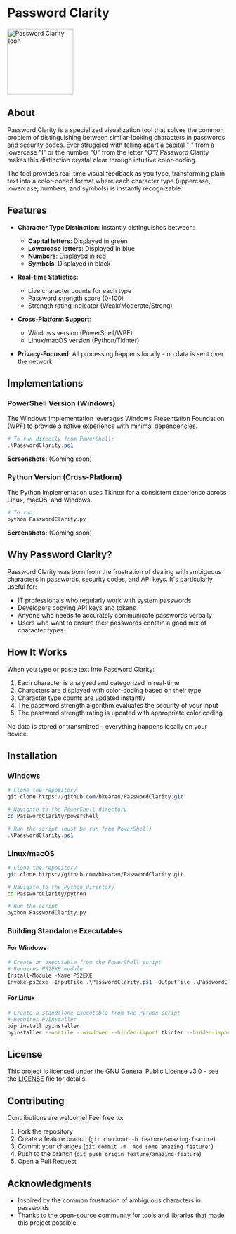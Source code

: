 # Password Clarity

<img src="https://raw.githubusercontent.com/bkearan/PasswordClarity/main/icon/password-clarity-icon.png" alt="Password Clarity Icon" width="150">

## About

Password Clarity is a specialized visualization tool that solves the common problem of distinguishing between similar-looking characters in passwords and security codes. Ever struggled with telling apart a capital "I" from a lowercase "l" or the number "0" from the letter "O"? Password Clarity makes this distinction crystal clear through intuitive color-coding.

The tool provides real-time visual feedback as you type, transforming plain text into a color-coded format where each character type (uppercase, lowercase, numbers, and symbols) is instantly recognizable.

## Features

- **Character Type Distinction**: Instantly distinguishes between:
  - **Capital letters**: Displayed in green
  - **Lowercase letters**: Displayed in blue
  - **Numbers**: Displayed in red
  - **Symbols**: Displayed in black

- **Real-time Statistics**:
  - Live character counts for each type
  - Password strength score (0-100)
  - Strength rating indicator (Weak/Moderate/Strong)

- **Cross-Platform Support**:
  - Windows version (PowerShell/WPF)
  - Linux/macOS version (Python/Tkinter)

- **Privacy-Focused**: All processing happens locally - no data is sent over the network

## Implementations

### PowerShell Version (Windows)

The Windows implementation leverages Windows Presentation Foundation (WPF) to provide a native experience with minimal dependencies.

```powershell
# To run directly from PowerShell:
.\PasswordClarity.ps1
```

**Screenshots:**
(Coming soon)

### Python Version (Cross-Platform)

The Python implementation uses Tkinter for a consistent experience across Linux, macOS, and Windows.

```bash
# To run:
python PasswordClarity.py
```

**Screenshots:**
(Coming soon)

## Why Password Clarity?

Password Clarity was born from the frustration of dealing with ambiguous characters in passwords, security codes, and API keys. It's particularly useful for:

- IT professionals who regularly work with system passwords
- Developers copying API keys and tokens
- Anyone who needs to accurately communicate passwords verbally
- Users who want to ensure their passwords contain a good mix of character types

## How It Works

When you type or paste text into Password Clarity:

1. Each character is analyzed and categorized in real-time
2. Characters are displayed with color-coding based on their type
3. Character type counts are updated instantly
4. The password strength algorithm evaluates the security of your input
5. The password strength rating is updated with appropriate color coding

No data is stored or transmitted - everything happens locally on your device.

## Installation

### Windows
```powershell
# Clone the repository
git clone https://github.com/bkearan/PasswordClarity.git

# Navigate to the PowerShell directory
cd PasswordClarity/powershell

# Run the script (must be run from PowerShell)
.\PasswordClarity.ps1
```

### Linux/macOS
```bash
# Clone the repository
git clone https://github.com/bkearan/PasswordClarity.git

# Navigate to the Python directory
cd PasswordClarity/python

# Run the script
python PasswordClarity.py
```

### Building Standalone Executables

#### For Windows
```powershell
# Create an executable from the PowerShell script
# Requires PS2EXE module
Install-Module -Name PS2EXE
Invoke-ps2exe -InputFile .\PasswordClarity.ps1 -OutputFile .\PasswordClarity.exe -NoConsole
```

#### For Linux
```bash
# Create a standalone executable from the Python script
# Requires PyInstaller
pip install pyinstaller
pyinstaller --onefile --windowed --hidden-import tkinter --hidden-import tkinter.font --name "Password Clarity" PasswordClarity.py
```

## License

This project is licensed under the GNU General Public License v3.0 - see the [LICENSE](LICENSE) file for details.

## Contributing

Contributions are welcome! Feel free to:

1. Fork the repository
2. Create a feature branch (`git checkout -b feature/amazing-feature`)
3. Commit your changes (`git commit -m 'Add some amazing feature'`)
4. Push to the branch (`git push origin feature/amazing-feature`)
5. Open a Pull Request

## Acknowledgments

- Inspired by the common frustration of ambiguous characters in passwords
- Thanks to the open-source community for tools and libraries that made this project possible
